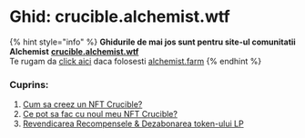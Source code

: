 # Ghid: crucible.alchemist.wtf

{% hint style="info" %}
**Ghidurile de mai jos sunt pentru site-ul comunitatii Alchemist** [**crucible.alchemist.wtf**](https://crucible.alchemist.wtf/)  
Te rugam da [click aici](../guides-alchemist.farm/)  daca folosesti [alchemist.farm](https://alchemist.farm/)
{% endhint %}

### Cuprins:

1. [Cum sa creez un NFT Crucible?](how-do-i-mint-a-crucible.md)
2. [Ce pot sa fac cu noul meu NFT Crucible?](what-can-i-do-with-my-new-crucible.md)
3. [Revendicarea Recompensele & Dezabonarea token-ului LP](claiming-rewards-and-unsubscribing-your-lp.md)

